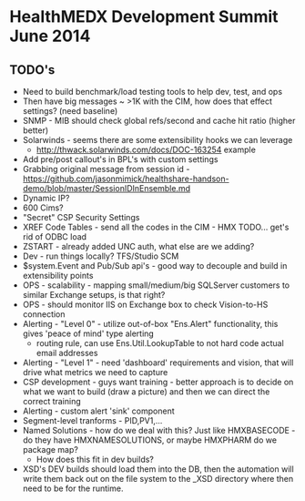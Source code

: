 HealthMEDX Development Summit June 2014
=======================================

TODO's
------

* Need to build benchmark/load testing tools to help dev, test, and ops
* Then have big messages ~ >1K with the CIM, how does that effect settings? (need baseline)
* SNMP - MIB should check global refs/second and cache hit ratio (higher better)
* Solarwinds - seems there are some extensibility hooks we can leverage
	* http://thwack.solarwinds.com/docs/DOC-163254 example
* Add pre/post callout's in BPL's with custom settings
* Grabbing original message from session id - https://github.com/jasonmimick/healthshare-handson-demo/blob/master/SessionIDInEnsemble.md
* Dynamic IP?
* 600 Cims?
* "Secret" CSP Security Settings
* XREF Code Tables - send all the codes in the CIM - HMX TODO... get's rid of ODBC load
* ZSTART - already added UNC auth, what else are we adding?
* Dev - run things locally? TFS/Studio SCM
* $system.Event and Pub/Sub api's - good way to decouple and build in extensibility points
* OPS - scalability - mapping small/medium/big SQLServer customers to similar Exchange setups, is that right?
* OPS - should monitor IIS on Exchange box to check Vision-to-HS connection
* Alerting - "Level 0" - utilize out-of-box "Ens.Alert" functionality, this gives 'peace of mind' type alerting
	* routing rule, can use Ens.Util.LookupTable to not hard code actual email addresses
* Alerting - "Level 1" - need 'dashboard' requirements and vision, that will drive what metrics we need to capture
* CSP development - guys want training - better approach is to decide on what we want to build (draw a picture) and then we can direct the correct training
* Alerting - custom alert 'sink' component
* Segment-level tranforms - PID,PV1,...
* Named Solutions - how do we deal with this? Just like HMXBASECODE - do they have HMXNAMESOLUTIONS, or maybe HMXPHARM do we package map?
	* How does this fit in dev builds?
* XSD's DEV builds should load them into the DB, then the automation will write them back out on the file system to the _XSD directory where then need to be for the runtime.

